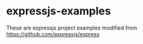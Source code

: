# expressjs-examples
These are expressjs project examples modified from https://github.com/expressjs/express
